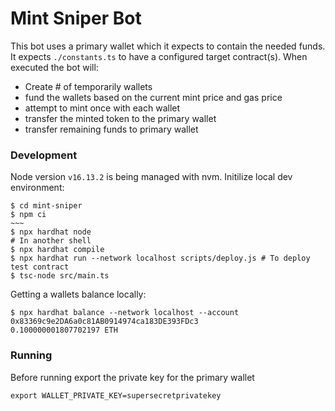 # Mint Sniper Bot

This bot uses a primary wallet which it expects to contain the needed funds. It expects `./constants.ts` to have a configured target contract(s). When executed the bot will:
- Create # of temporarily wallets 
- fund the wallets based on the current mint price and gas price
- attempt to mint once with each wallet
- transfer the minted token to the primary wallet
- transfer remaining funds to primary wallet


### Development 
Node version `v16.13.2` is being managed with nvm. 
Initilize local dev environment: 
```
$ cd mint-sniper
$ npm ci
~~~
$ npx hardhat node 
# In another shell
$ npx hardhat compile
$ npx hardhat run --network localhost scripts/deploy.js # To deploy test contract
$ tsc-node src/main.ts
```

Getting a wallets balance locally:
```
$ npx hardhat balance --network localhost --account 0x83369c9e2DA6a0c81AB0914974ca183DE393FDc3 
0.100000001807702197 ETH
```


### Running
Before running export the private key for the primary wallet
```
export WALLET_PRIVATE_KEY=supersecretprivatekey 
```
